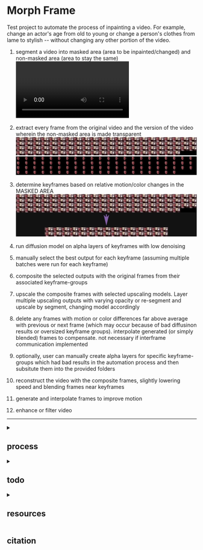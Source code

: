 # Morph Frame

Test project to automate the process of inpainting a video. For example, change an actor's age from old to young or change a person's clothes from lame to stylish -- without changing any other portion of the video.


1. segment a video into masked area (area to be inpainted/changed) and non-masked area (area to stay the same) ![pic](wiki/morph-frame-wiki-mask_video_example.mp4)


1. extract every frame from the original video and the version of the video wherein the non-masked area is made transparent ![frame grid](./wiki/deniro-frames-grid.jpg) ![alpha-frame grid](./wiki/deniro-alpha_frames-grid.jpg)
1. determine keyframes based on relative motion/color changes in the MASKED AREA ![keyframe extraction](./wiki/wiki-extract_keyframes.png)
2. run diffusion model on alpha layers of keyframes with low denoising 
1. manually select the best output for each keyframe (assuming multiple batches were run for each keyframe)
3. composite the selected outputs with the original frames from their associated keyframe-groups
1. upscale the composite frames with selected upscaling models. Layer multiple upscaling outputs with varying opacity or re-segment and upscale by segment, changing model accordingly
1. delete any frames with motion or color differences far above average with previous or next frame (which may occur because of bad diffusinon results or oversized keyframe groups). interpolate generated (or simply blended) frames to compensate. not necessary if interframe communication implemented
1. optionally, user can manually create alpha layers for specific keyframe-groups which had bad results in the automation process and then subsitute them into the provided folders
1. reconstruct the video with the composite frames, slightly lowering speed and blending frames near keyframes
1. generate and interpolate frames to improve motion
1. enhance or filter video

---

<details>
  <summary>
  
  ## process
  
  </summary>
  
### Extract Frames
- accept (1) a video and (2) the same video but masked for inpainting (3) the masked version but all non-transparent masked regions are turned completely white
    - If not using auto-segmentation for mask generation, the easiest method is to use some automated motion tracking component of a video editing software
    - the second option is to create a transparency mask in an offline video editor like Premiere Pro then animate the mask's path by keyframe (in Premiere Pro, create the mask then slide the mouse wheel and change the mask's path as you go)
    - these methods are 10x faster than manually creating masks and make inpainting a video actually possible in a short amount of time
- get FPS of input video
- optionally, based on config, extract every frame of video -> upscale based on config models, tiling, etc. -> re-construct video
- optionally, frame interpolation on input video before mask is created/applied
- extract and store every frame of both videos
- If white-mask version is not supplied AND video format contains alpha (e.g.,12-bit codec + alpha channel - ProRes 4444 + alpha encoding), make separate copies of masked-video frames and apply filter such that the inpainted area is turned completely white (the transparent area ouutside the mask is black)

### Determine Keyframes
- determine keyframes based on the frames of the alpha video using algorithm with optional user preferences (use the alpha video because differences in inpainted area are what's important -- i.e., if the overall scene is changing a lot but the inpainted area is not, there's no reason to set a keyframe, because we are not changing anything outside of the inpainted area)
    - Default algorithm
        - calculates color difference and motion difference
        - frames that exceed average color difference and motion difference (plus or minus weights) are designated as keyframes
    - User input sliders
        - movement in masked area slider
            - more movement -> smaller keyframe group -> difference threshold weights lowered
            - static objects / less movement -> larger keyframe group -> difference threshold weights highered
        - inpainting model and prompt's tendency to converge
            - more determinstic -> more keyframes creates less punishment (i.e., interframe differences not associated with organic movement/change present in original video) ->  smaller keyframe groups
            - less determinstic -> larger keyframe groups -> higher difference thresholds for keyframe
    - (optional) pre-trained keyframe extraction models
    - (optional) keyframe extraction librariers/plug-ins
- get keyframes from (1) the original video and (2) the WHITE mask video
- put these keyframe pairs put into separate folders

### Inpaint Keyframe Alpha Layers
- run SD on the original-keyframe / WHITE-masked-keyframe pairs
    - specify in SD interface options to create composites only 
    - store composites in folder

### Select/Discriminate Outputs
- (POTENTIAL) GUI user-correction process
    - delete inpaint composite+keyframe pairs that are out of place or bad in any way -> then delete the entire associated keyframe group and exclude from output
        - a few spare seconds of choppiness (frame drops) might be a better outcome than having a few keyframes with very jarring/disconnected inpainted sections
    - make multiple composite/keyframe blends for each keyframe and have selection process keyframe by keyframe where user selects with arrow keys which composite to use in the final blended output

### Composite Inpainted Alpha Layers with Keyframe Groups
- blend inpainted alpha layers with the keyframe groups (including keyframe itself) of the original video
    - blending parameters/mode determinatino algorithm
- optionally, based on config, upscale the blended frames based on config's models, tiling, etc.

### Blend Frames 
- stich all blended frames together
    - frame-blending type and options from config
    - output FPS from config
    - video filter options from config

### Video Enhancement
- optionally, video enhancement models
- optionally, frame interpolation

### Output Package
- display or point to output video
- optionally, a comparison grid video is created by placing original, non-upscaled output, and output videos in tiles of a grid
</details>



<details>
  <summary>

  ## todo

  </summary>

### URGENT
- set SD configs
    - ensure composite saving is on
- auto start SD

### LESS URGENT
- prepend CLIP interrogation
- ID hashes
- shutil over `cp` shell cmd

### OPTIONAL FEATURES
- Automate segmentation / Mask creation process (using segmentation AI or using a user-defined block of the image) preceeding rest of process
- interframe communication
- OpenCV and FFmpeg are creating slightly different numbers of frames in their respective decoding processes. One solution may be to use the same frame-comparison tools already present in the code to find the correct "shift" to apply to the arrays such that they are matched, and then cut off the trailing/leading frames from the longer array (or just put them in the last/first keyframe groups respectively)
  
</details>



<details>
  <summary>
  
  ## resources

  </summary>

### Auto-Keyframe Extraction
- https://github.com/keplerlab/katna

### Motion Detection
- https://github.com/zhearing/moving_target_segment
- https://github.com/WillBrennan/MotionDetector
- https://github.com/JakubVojvoda/motion-segmentation
##### Object
- https://github.com/anhphan2705/Object-Detection-Camera-Feed

### Frame Difference
- https://github.com/qbxlvnf11/frame-difference-SSIM/blob/main/Frame_difference_SSIM.ipynb
##### Structural Similarity 
- https://scikit-image.org/docs/stable/api/skimage.metrics.html#skimage.metrics.structural_similarity

### Upscaling CLIs/interfaces
- https://github.com/upscayl/upscayl-ncnn

### Stable Diffusion Interfaces
- 

### CLIP


</details>


## citation